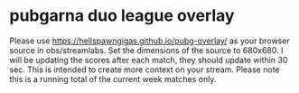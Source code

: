 # pubgarna duo league overlay
Please use https://hellspawngigas.github.io/pubg-overlay/ as your browser source in obs/streamlabs. Set the dimensions of the source to 680x680. I will be updating the scores after each match, they should update within 30 sec. 
This is intended to create more context on your stream. Please note this is a running total of the current week matches only. 
